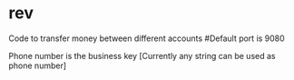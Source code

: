 # rev
Code to transfer money between different accounts 
#Default port is 9080

Phone number is the business key 
[Currently any string can be used as phone number]
